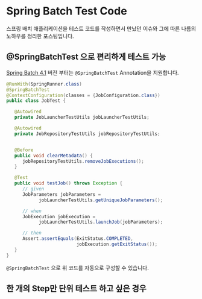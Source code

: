 # Spring Batch Test Code

스프링 배치 애플리케이션을 테스트 코드를 작성하면서 만났던 이슈와 그에 따른 나름의 노하우를 정리한 포스팅입니다.

## @SpringBatchTest 으로 편리하게 테스트 가능

[Spring Batch 4.1](https://docs.spring.io/spring-batch/docs/4.1.x/reference/html/whatsnew.html) 버전 부터는 `@SpringBatchTest` Annotation을 지원합니다.  

```java
@RunWith(SpringRunner.class)
@SpringBatchTest
@ContextConfiguration(classes = {JobConfiguration.class})
public class JobTest {

   @Autowired
   private JobLauncherTestUtils jobLauncherTestUtils;

   @Autowired
   private JobRepositoryTestUtils jobRepositoryTestUtils;


   @Before
   public void clearMetadata() {
      jobRepositoryTestUtils.removeJobExecutions();
   }

   @Test
   public void testJob() throws Exception {
      // given
      JobParameters jobParameters =
            jobLauncherTestUtils.getUniqueJobParameters();

      // when
      JobExecution jobExecution =
            jobLauncherTestUtils.launchJob(jobParameters);

      // then
      Assert.assertEquals(ExitStatus.COMPLETED,
                          jobExecution.getExitStatus());
   }
}
```

`@SpringBatchTest` 으로 위 코드를 자동으로 구성할 수 있습니다. 

## 한 개의 Step만 단위 테스트 하고 싶은 경우
